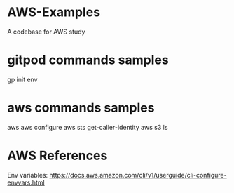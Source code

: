 # AWS-Examples
A codebase for AWS study

# gitpod commands samples
gp init
env 

# aws commands samples
aws
aws configure
aws sts get-caller-identity
aws s3 ls

# AWS References
Env variables: https://docs.aws.amazon.com/cli/v1/userguide/cli-configure-envvars.html

